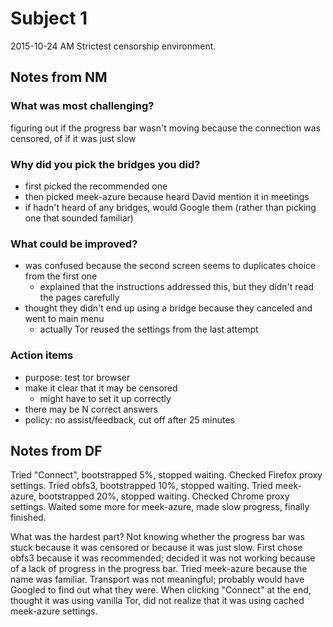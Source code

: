 Subject 1
=========

2015-10-24 AM
Strictest censorship environment.

Notes from NM
-------------

### What was most challenging?

figuring out if the progress bar wasn't moving because the connection was censored, of if it was just slow

### Why did you pick the bridges you did?

- first picked the recommended one
- then picked meek-azure because heard David mention it in meetings
- if hadn't heard of any bridges, would Google them (rather than picking one that sounded familiar)

### What could be improved?

- was confused because the second screen seems to duplicates choice from the first one
    - explained that the instructions addressed this, but they didn't read the pages carefully
- thought they didn't end up using a bridge because they canceled and went to main menu
    - actually Tor reused the settings from the last attempt

### Action items

- purpose: test tor browser
- make it clear that it may be censored
    - might have to set it up correctly
- there may be N correct answers
- policy: no assist/feedback, cut off after 25 minutes


Notes from DF
-------------

Tried "Connect", bootstrapped 5%, stopped waiting.
Checked Firefox proxy settings.
Tried obfs3, bootstrapped 10%, stopped waiting.
Tried meek-azure, bootstrapped 20%, stopped waiting.
Checked Chrome proxy settings.
Waited some more for meek-azure, made slow progress, finally finished.

What was the hardest part? Not knowing whether the progress bar was stuck because it was censored or because it was just slow.
First chose obfs3 because it was recommended; decided it was not working because of a lack of progress in the progress bar.
Tried meek-azure because the name was familiar.
Transport was not meaningful; probably would have Googled to find out what they were.
When clicking "Connect" at the end, thought it was using vanilla Tor, did not realize that it was using cached meek-azure settings.
